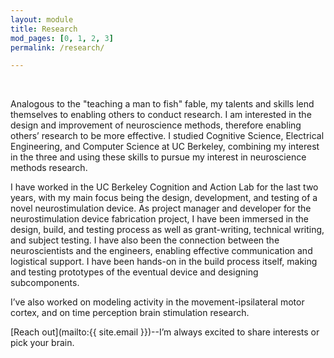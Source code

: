 ```yaml
---
layout: module
title: Research
mod_pages: [0, 1, 2, 3]
permalink: /research/

---
```

<!--#### I'm a data-focused researcher, designer, and developer.-->
<br>

Analogous to the "teaching a man to fish" fable, my talents and skills lend themselves to enabling others to conduct research. I am interested in the design and improvement of neuroscience methods, therefore enabling others’ research to be more effective. I studied Cognitive Science, Electrical Engineering, and Computer Science at UC Berkeley, combining my interest in the three and using these skills to pursue my interest in neuroscience methods research.

I have worked in the UC Berkeley Cognition and Action Lab for the last two years, with my main focus being the design, development, and testing of a novel neurostimulation device. As project manager and developer for the neurostimulation device fabrication project, I have been immersed in the design, build, and testing process as well as grant-writing, technical writing, and subject testing. I have also been the connection between the neuroscientists and the engineers, enabling effective communication and logistical support. I have been hands-on in the build process itself, making and testing prototypes of the eventual device and designing subcomponents.

I’ve also worked on modeling activity in the movement-ipsilateral motor cortex, and on time perception brain stimulation research.

[Reach out](mailto:{{ site.email }})--I’m always excited to share interests or pick your brain.

